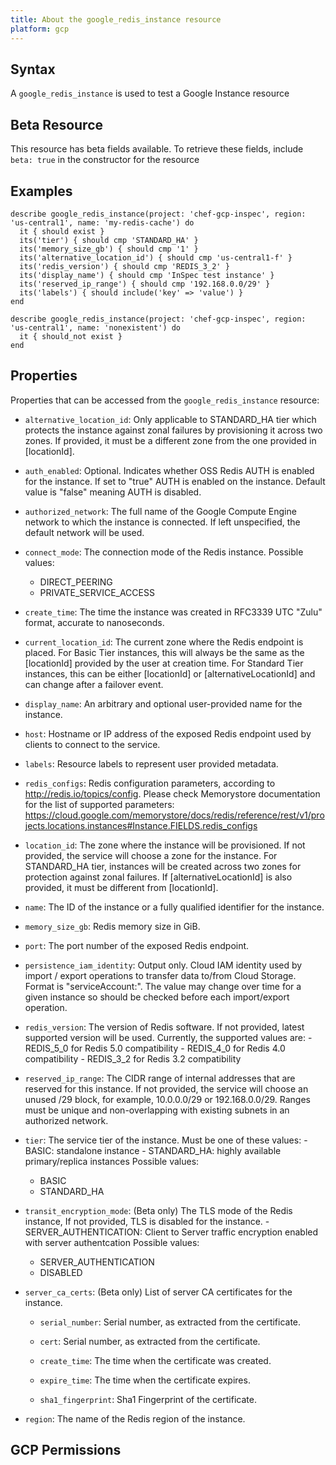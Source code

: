 ```yaml
---
title: About the google_redis_instance resource
platform: gcp
---
```


## Syntax
A `google_redis_instance` is used to test a Google Instance resource


## Beta Resource
This resource has beta fields available. To retrieve these fields, include `beta: true` in the constructor for the resource

## Examples
```
describe google_redis_instance(project: 'chef-gcp-inspec', region: 'us-central1', name: 'my-redis-cache') do
  it { should exist }
  its('tier') { should cmp 'STANDARD_HA' }
  its('memory_size_gb') { should cmp '1' }
  its('alternative_location_id') { should cmp 'us-central1-f' }
  its('redis_version') { should cmp 'REDIS_3_2' }
  its('display_name') { should cmp 'InSpec test instance' }
  its('reserved_ip_range') { should cmp '192.168.0.0/29' }
  its('labels') { should include('key' => 'value') }
end

describe google_redis_instance(project: 'chef-gcp-inspec', region: 'us-central1', name: 'nonexistent') do
  it { should_not exist }
end
```

## Properties
Properties that can be accessed from the `google_redis_instance` resource:


  * `alternative_location_id`: Only applicable to STANDARD_HA tier which protects the instance against zonal failures by provisioning it across two zones. If provided, it must be a different zone from the one provided in [locationId].

  * `auth_enabled`: Optional. Indicates whether OSS Redis AUTH is enabled for the instance. If set to "true" AUTH is enabled on the instance. Default value is "false" meaning AUTH is disabled.

  * `authorized_network`: The full name of the Google Compute Engine network to which the instance is connected. If left unspecified, the default network will be used.

  * `connect_mode`: The connection mode of the Redis instance.
  Possible values:
    * DIRECT_PEERING
    * PRIVATE_SERVICE_ACCESS

  * `create_time`: The time the instance was created in RFC3339 UTC "Zulu" format, accurate to nanoseconds.

  * `current_location_id`: The current zone where the Redis endpoint is placed. For Basic Tier instances, this will always be the same as the [locationId] provided by the user at creation time. For Standard Tier instances, this can be either [locationId] or [alternativeLocationId] and can change after a failover event.

  * `display_name`: An arbitrary and optional user-provided name for the instance.

  * `host`: Hostname or IP address of the exposed Redis endpoint used by clients to connect to the service.

  * `labels`: Resource labels to represent user provided metadata.

  * `redis_configs`: Redis configuration parameters, according to http://redis.io/topics/config. Please check Memorystore documentation for the list of supported parameters: https://cloud.google.com/memorystore/docs/redis/reference/rest/v1/projects.locations.instances#Instance.FIELDS.redis_configs

  * `location_id`: The zone where the instance will be provisioned. If not provided, the service will choose a zone for the instance. For STANDARD_HA tier, instances will be created across two zones for protection against zonal failures. If [alternativeLocationId] is also provided, it must be different from [locationId].

  * `name`: The ID of the instance or a fully qualified identifier for the instance.

  * `memory_size_gb`: Redis memory size in GiB.

  * `port`: The port number of the exposed Redis endpoint.

  * `persistence_iam_identity`: Output only. Cloud IAM identity used by import / export operations to transfer data to/from Cloud Storage. Format is "serviceAccount:". The value may change over time for a given instance so should be checked before each import/export operation.

  * `redis_version`: The version of Redis software. If not provided, latest supported version will be used. Currently, the supported values are:  - REDIS_5_0 for Redis 5.0 compatibility - REDIS_4_0 for Redis 4.0 compatibility - REDIS_3_2 for Redis 3.2 compatibility

  * `reserved_ip_range`: The CIDR range of internal addresses that are reserved for this instance. If not provided, the service will choose an unused /29 block, for example, 10.0.0.0/29 or 192.168.0.0/29. Ranges must be unique and non-overlapping with existing subnets in an authorized network.

  * `tier`: The service tier of the instance. Must be one of these values:  - BASIC: standalone instance - STANDARD_HA: highly available primary/replica instances
  Possible values:
    * BASIC
    * STANDARD_HA

  * `transit_encryption_mode`: (Beta only) The TLS mode of the Redis instance, If not provided, TLS is disabled for the instance.  - SERVER_AUTHENTICATION: Client to Server traffic encryption enabled with server authentcation
  Possible values:
    * SERVER_AUTHENTICATION
    * DISABLED

  * `server_ca_certs`: (Beta only) List of server CA certificates for the instance.

    * `serial_number`: Serial number, as extracted from the certificate.

    * `cert`: Serial number, as extracted from the certificate.

    * `create_time`: The time when the certificate was created.

    * `expire_time`: The time when the certificate expires.

    * `sha1_fingerprint`: Sha1 Fingerprint of the certificate.

  * `region`: The name of the Redis region of the instance.


## GCP Permissions
